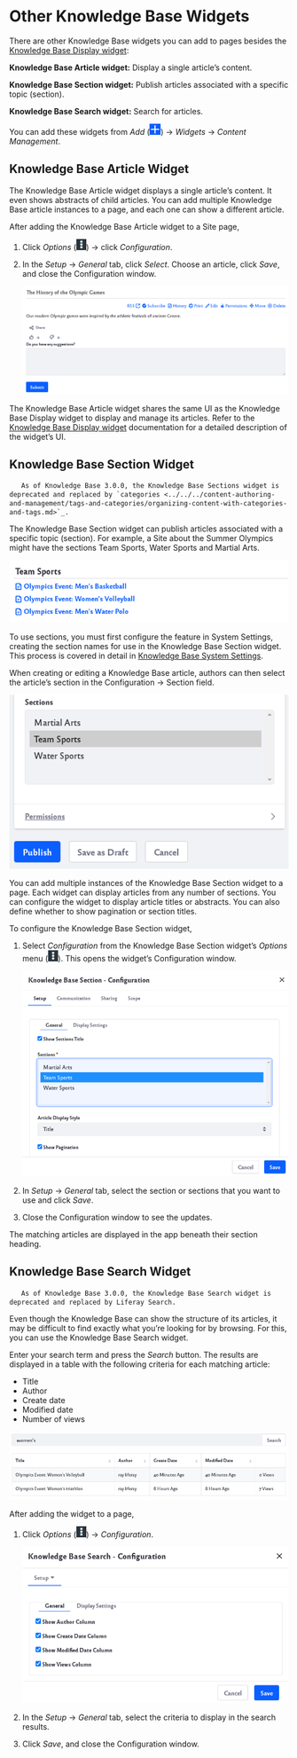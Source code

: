 # Other Knowledge Base Widgets

There are other Knowledge Base widgets you can add to pages besides the [Knowledge Base Display widget](knowledge-base-display-widget.md):

**Knowledge Base Article widget:** Display a single article’s content.

**Knowledge Base Section widget:** Publish articles associated with a specific topic (section).

**Knowledge Base Search widget:** Search for articles.

You can add these widgets from *Add* (![Add icon](../../images/icon-add.png)) &rarr; *Widgets* &rarr; *Content Management*.

## Knowledge Base Article Widget

The Knowledge Base Article widget displays a single article’s content. It even shows abstracts of child articles. You can add multiple Knowledge Base article instances to a page, and each one can show a different article.

After adding the Knowledge Base Article widget to a Site page,

1. Click _Options_ (![Options icon](../../images/icon-options.png)) &rarr; click *Configuration*.

1. In the *Setup* &rarr; *General* tab, click *Select*. Choose an article, click *Save*, and close the Configuration window.

    ![Use the Knowledge Base Article widget to display an individual article](./other-knowledge-base-widgets/images/01.png)

The Knowledge Base Article widget shares the same UI as the Knowledge Base Display widget to display and manage its articles. Refer to the [Knowledge Base Display widget](knowledge-base-display-widget.md) documentation for a detailed description of the widget’s UI.

## Knowledge Base Section Widget

```note::
   As of Knowledge Base 3.0.0, the Knowledge Base Sections widget is deprecated and replaced by `categories <../../../content-authoring-and-management/tags-and-categories/organizing-content-with-categories-and-tags.md>`_.
```

The Knowledge Base Section widget can publish articles associated with a specific topic (section). For example, a Site about the Summer Olympics might have the sections Team Sports, Water Sports and Martial Arts.

![The widget displays articles based on specific sections.](./other-knowledge-base-widgets/images/02.png)

To use sections, you must first configure the feature in System Settings, creating the section names for use in the Knowledge Base Section widget. This process is covered in detail in [Knowledge Base System Settings](knowledge-base-system-settings.md). 

When creating or editing a Knowledge Base article, authors can then select the article’s section in the Configuration &rarr; Section field.

![Select a specific section for your article.](./other-knowledge-base-widgets/images/03.png)

You can add multiple instances of the Knowledge Base Section widget to a page. Each widget can display articles from any number of sections. You can configure the widget to display article titles or abstracts. You can also define whether to show pagination or section titles.

To configure the Knowledge Base Section widget,

1. Select *Configuration* from the Knowledge Base Section widget’s *Options* menu (![Options icon](../../images/icon-options.png)). This opens the widget’s Configuration window.

    ![Customize the widget in this configuration window.](./other-knowledge-base-widgets/images/04.png)

1. In *Setup* &rarr; *General* tab, select the section or sections that you want to use and click *Save*.

1. Close the Configuration window to see the updates.

The matching articles are displayed in the app beneath their section heading.

## Knowledge Base Search Widget

```note::
   As of Knowledge Base 3.0.0, the Knowledge Base Search widget is deprecated and replaced by Liferay Search.
```

Even though the Knowledge Base can show the structure of its articles, it may be difficult to find exactly what you’re looking for by browsing. For this, you can use the Knowledge Base Search widget.

Enter your search term and press the *Search* button. The results are displayed in a table with the following criteria for each matching article:

* Title
* Author
* Create date
* Modified date
* Number of views

![Use the app to get search results for Knowledge Base articles.](./other-knowledge-base-widgets/images/05.png)

After adding the widget to a page,

1. Click _Options_ (![Options icon](../../images/icon-options.png)) &rarr; *Configuration*.

   ![Choose the criteria to display for the search results.](./other-knowledge-base-widgets/images/06.png)

1. In the *Setup* &rarr; *General* tab, select the criteria to display in the search results.

1. Click *Save*, and close the Configuration window.
